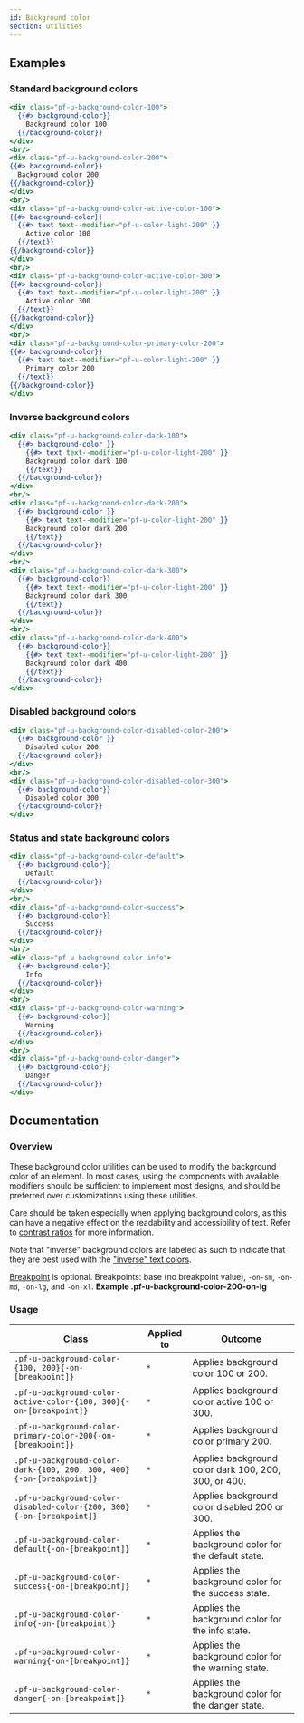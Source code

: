 ```yaml
---
id: Background color
section: utilities
---
```


## Examples

### Standard background colors

```hbs
<div class="pf-u-background-color-100">
  {{#> background-color}}
    Background color 100
  {{/background-color}}
</div>
<br/>
<div class="pf-u-background-color-200">
{{#> background-color}}
  Background color 200
{{/background-color}}
</div>
<br/>
<div class="pf-u-background-color-active-color-100">
{{#> background-color}}
  {{#> text text--modifier="pf-u-color-light-200" }}
    Active color 100
  {{/text}}
{{/background-color}}
</div>
<br/>
<div class="pf-u-background-color-active-color-300">
{{#> background-color}}
  {{#> text text--modifier="pf-u-color-light-200" }}
    Active color 300
  {{/text}}
{{/background-color}}
</div>
<br/>
<div class="pf-u-background-color-primary-color-200">
{{#> background-color}}
  {{#> text text--modifier="pf-u-color-light-200" }}
    Primary color 200
  {{/text}}
{{/background-color}}
</div>
```

### Inverse background colors

```hbs
<div class="pf-u-background-color-dark-100">
  {{#> background-color }}
    {{#> text text--modifier="pf-u-color-light-200" }}
    Background color dark 100
    {{/text}}
  {{/background-color}}
</div>
<br/>
<div class="pf-u-background-color-dark-200">
  {{#> background-color }}
    {{#> text text--modifier="pf-u-color-light-200" }}
    Background color dark 200
    {{/text}}
  {{/background-color}}
</div>
<br/>
<div class="pf-u-background-color-dark-300">
  {{#> background-color}}
    {{#> text text--modifier="pf-u-color-light-200" }}
    Background color dark 300
    {{/text}}
  {{/background-color}}
</div>
<br/>
<div class="pf-u-background-color-dark-400">
  {{#> background-color}}
    {{#> text text--modifier="pf-u-color-light-200" }}
    Background color dark 400
    {{/text}}
  {{/background-color}}
</div>
```

### Disabled background colors

```hbs
<div class="pf-u-background-color-disabled-color-200">
  {{#> background-color }}
    Disabled color 200
  {{/background-color}}
</div>
<br/>
<div class="pf-u-background-color-disabled-color-300">
  {{#> background-color}}
    Disabled color 300
  {{/background-color}}
</div>
```

### Status and state background colors
```hbs
<div class="pf-u-background-color-default">
  {{#> background-color}}
    Default
  {{/background-color}}
</div>
<br/>
<div class="pf-u-background-color-success">
  {{#> background-color}}
    Success
  {{/background-color}}
</div>
<br/>
<div class="pf-u-background-color-info">
  {{#> background-color}}
    Info
  {{/background-color}}
</div>
<br/>
<div class="pf-u-background-color-warning">
  {{#> background-color}}
    Warning
  {{/background-color}}
</div>
<br/>
<div class="pf-u-background-color-danger">
  {{#> background-color}}
    Danger
  {{/background-color}}
</div>
```

## Documentation

### Overview

These background color utilities can be used to modify the background color of an element. In most cases, using the components with available modifiers should be sufficient to implement most designs, and should be preferred over customizations using these utilities.

Care should be taken especially when applying background colors, as this can have a negative effect on the readability and accessibility of text. Refer to [contrast ratios](/guidelines/colors/#contrast-ratios) for more information.

Note that "inverse" background colors are labeled as such to indicate that they are best used with the ["inverse" text colors](/utilities/text#inverse-colors). 

[Breakpoint](/developer-resources/global-css-variables#breakpoint-variables-and-class-suffixes) is optional. Breakpoints: base (no breakpoint value), `-on-sm`, `-on-md`, `-on-lg`, and `-on-xl`. **Example .pf-u-background-color-200-on-lg**
### Usage

| Class                             | Applied to | Outcome                            |
| --------------------------------- | ---------- | ---------------------------------- |
| `.pf-u-background-color-{100, 200}{-on-[breakpoint]}`                | `*`        | Applies background color 100 or 200.      |
| `.pf-u-background-color-active-color-{100, 300}{-on-[breakpoint]}`   | `*`        | Applies background color active 100 or 300. |
| `.pf-u-background-color-primary-color-200{-on-[breakpoint]}`         | `*`        | Applies background color primary 200. |
| `.pf-u-background-color-dark-{100, 200, 300, 400}{-on-[breakpoint]}` | `*`        | Applies background color dark 100, 200, 300, or 400. |
| `.pf-u-background-color-disabled-color-{200, 300}{-on-[breakpoint]}` | `*`        | Applies background color disabled 200 or 300. |
| `.pf-u-background-color-default{-on-[breakpoint]}`  | `*`        | Applies the background color for the default state.  |
| `.pf-u-background-color-success{-on-[breakpoint]}`  | `*`        | Applies the background color for the success state.  |
| `.pf-u-background-color-info{-on-[breakpoint]}`     | `*`        | Applies the background color for the info state.     |
| `.pf-u-background-color-warning{-on-[breakpoint]}`  | `*`        | Applies the background color for the warning state.  |
| `.pf-u-background-color-danger{-on-[breakpoint]}`   | `*`        | Applies the background color for the danger state.   |
